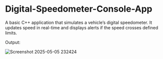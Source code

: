 # Digital-Speedometer-Console-App
A basic C++ application that simulates a vehicle’s digital speedometer. It updates speed in real-time and displays alerts if the speed crosses defined limits.

Output:


![Screenshot 2025-05-05 232424](https://github.com/user-attachments/assets/4aa18703-e2f8-4aea-9233-749aca274a91)
